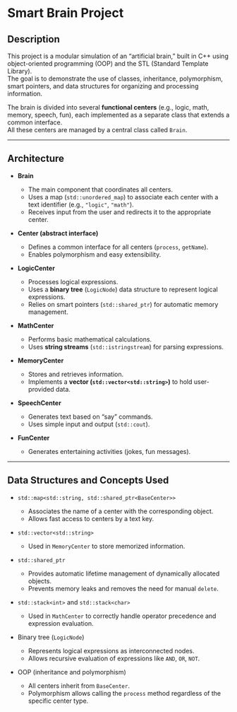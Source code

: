 # Smart Brain Project

## Description
This project is a modular simulation of an “artificial brain,” built in C++ using object-oriented programming (OOP) and the STL (Standard Template Library).  
The goal is to demonstrate the use of classes, inheritance, polymorphism, smart pointers, and data structures for organizing and processing information.

The brain is divided into several **functional centers** (e.g., logic, math, memory, speech, fun), each implemented as a separate class that extends a common interface.  
All these centers are managed by a central class called `Brain`.

---

## Architecture
- **Brain**  
  - The main component that coordinates all centers.  
  - Uses a map (`std::unordered_map`) to associate each center with a text identifier (e.g., `"logic"`, `"math"`).  
  - Receives input from the user and redirects it to the appropriate center.

- **Center (abstract interface)**  
  - Defines a common interface for all centers (`process`, `getName`).  
  - Enables polymorphism and easy extensibility.

- **LogicCenter**  
  - Processes logical expressions.  
  - Uses a **binary tree** (`LogicNode`) data structure to represent logical expressions.  
  - Relies on smart pointers (`std::shared_ptr`) for automatic memory management.  

- **MathCenter**  
  - Performs basic mathematical calculations.  
  - Uses **string streams** (`std::istringstream`) for parsing expressions.

- **MemoryCenter**  
  - Stores and retrieves information.  
  - Implements a **vector (`std::vector<std::string>`)** to hold user-provided data.

- **SpeechCenter**  
  - Generates text based on “say” commands.  
  - Uses simple input and output (`std::cout`).

- **FunCenter**  
  - Generates entertaining activities (jokes, fun messages).  

---

## Data Structures and Concepts Used
- `std::map<std::string, std::shared_ptr<BaseCenter>>`
  - Associates the name of a center with the corresponding object.  
  - Allows fast access to centers by a text key.  

- `std::vector<std::string>` 
  - Used in `MemoryCenter` to store memorized information.  

- `std::shared_ptr` 
  - Provides automatic lifetime management of dynamically allocated objects.  
  - Prevents memory leaks and removes the need for manual `delete`.
    
- `std::stack<int>` and `std::stack<char>` 
  - Used in `MathCenter` to correctly handle operator precedence and expression evaluation.
    
- Binary tree (`LogicNode`)
  - Represents logical expressions as interconnected nodes.  
  - Allows recursive evaluation of expressions like `AND`, `OR`, `NOT`.  

- OOP (inheritance and polymorphism)
  - All centers inherit from `BaseCenter`.  
  - Polymorphism allows calling the `process` method regardless of the specific center type.




